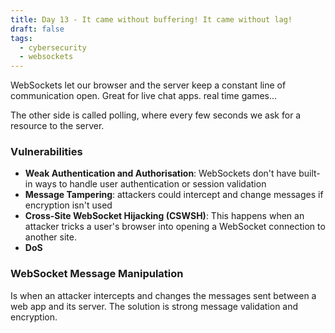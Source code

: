 ```yaml
---
title: Day 13 - It came without buffering! It came without lag!
draft: false
tags:
  - cybersecurity
  - websockets
---
```



WebSockets let our browser and the server keep a constant line of communication open.
Great for live chat apps. real time games...

The other side is called polling, where every few seconds we ask for a resource to the server.

### Vulnerabilities
- **Weak Authentication and Authorisation**: WebSockets  don't have built-in ways to handle user authentication or session validation
- **Message Tampering**: attackers could intercept and change messages if encryption isn't used
- **Cross-Site WebSocket Hijacking (CSWSH)**: This happens when an attacker tricks a user's browser into opening a WebSocket connection to another site.
- **DoS**


### WebSocket Message Manipulation
Is when an attacker intercepts and changes the messages sent between a web app and its server.
The solution is strong message validation and encryption.